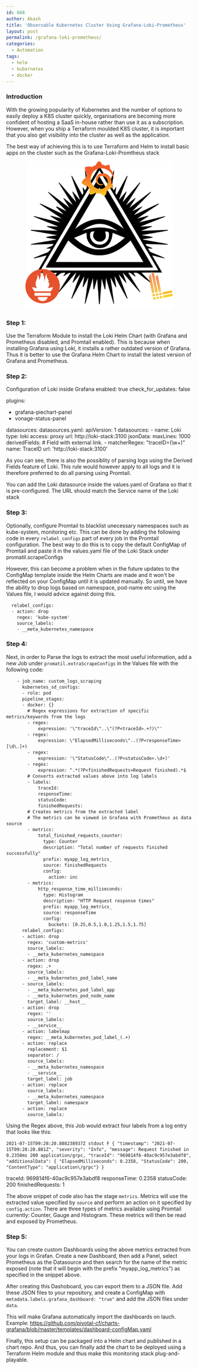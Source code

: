 ```yaml
---
id: 668
author: Akash
title: 'Observable Kubernetes Cluster Using Grafana-Loki-Prometheus' 
layout: post
permalink: /grafana-loki-prometheus/
categories:
  - Automation
tags:
  - helm
  - kubernetes
  - docker
---
```


### Introduction ###

With the growing popularity of Kubernetes and the number of options to easily deploy a K8S cluster quickly, organisations are becoming more confident of hosting a SaaS in-house rather than use it as a subscription. 
However, when you ship a Terraform moulded K8S cluster, it is important that you also get visibility into the cluster as well as the application. 

The best way of achieving this is to use Terraform and Helm to install basic apps on the cluster such as the Grafana-Loki-Promtheus stack


<center><img src="../assets/images/eyeofgrafana.png" height="400" width="400"></center>
<!--more-->


### Step 1: 
Use the Terraform Module to install the Loki Helm Chart (with Grafana and Prometheus disabled, and Promtail enabled). This is because when installing Grafana using Loki, it installs a rather outdated version of Grafana. 
Thus it is better to use the Grafana Helm Chart to install the latest version of Grafana and Prometheus. 

### Step 2: 
Configuration of Loki inside Grafana
enabled: true
check_for_updates: false

plugins:
  - grafana-piechart-panel
  - vonage-status-panel

datasources: 
  datasources.yaml:
    apiVersion: 1
    datasources:
    - name: Loki
      type: loki
      access: proxy
      url: http://loki-stack:3100
      jsonData:
        maxLines: 1000
        derivedFields:
         # Field with external link.
          - matcherRegex: "traceID=(\\w+)"
            name: TraceID
            url: 'http://loki-stack:3100'

As you can see, there is also the possiblity of parsing logs using the Derived Fields feature of Loki. This rule would however apply to all logs and it is therefore preferred to do all parsing using Promtail. 

You can add the Loki datasource inside the values.yaml of Grafana so that it is pre-configured. The URL should match the Service name of the Loki stack

### Step 3: 

Optionally, configure Promtail to blacklist unecessary namespaces such as kube-system, monitoring etc. This can be done by adding the following code in every `relabel_configs` part of every job in the Promtail configuration. The best way to do this is to copy the default ConfigMap of Promtail and paste it in the values.yaml file of the Loki Stack under promatil.scrapeConfigs

However, this can become a problem when in the future updates to the ConfigMap template inside the Helm Charts are made and it won't be reflected on your ConfigMap until it is updated manually. So until, we have the ability to drop logs based on namespace, pod-name etc using the Values file, I would advice against doing this. 

      relabel_configs:
      - action: drop
        regex: 'kube-system'
        source_labels:
        - __meta_kubernetes_namespace


### Step 4: 

Next, in order to Parse the logs to extract the most useful information, add a new Job under `promatil.extraScrapeConfigs` in the Values file with the following code:

```
    - job_name: custom_logs_scraping
      kubernetes_sd_configs:
      - role: pod
      pipeline_stages:
      - docker: {}
        # Regex expressions for extraction of specific metrics/keywords from the logs
        - regex:
            expression: '\"traceId\"..\"(?P<traceId>.+?)\"'
        - regex:
            expression: \"ElapsedMilliseconds\"..(?P<responseTime>[\d\.]+)
        - regex:
            expression: '\"StatusCode\"..(?P<statusCode>.\d+)'
        - regex: 
            expression: ^.*(?P<finishedRequests>Request finished).*$
        # Converts extracted values above into log labels
        - labels:
            traceId:
            responseTime:
            statusCode:
            finishedRequests:
        # Creates metrics from the extracted label
        # The metrics can be viewed in Grafana with Prometheus as data source
        - metrics:
            total_finished_requests_counter:
              type: Counter
              description: "Total number of requests finished successfully"
              prefix: myapp_log_metrics_
              source: finishedRequests
              config:
                action: inc
        - metrics:
            http_response_time_milliseconds:
              type: Histogram
              description: "HTTP Request response times"
              prefix: myapp_log_metrics_
              source: responseTime
              config:
                buckets: [0.25,0.5,1.0,1.25,1.5,1.75]
      relabel_configs:
      - action: drop
        regex: 'custom-metrics'
        source_labels:
        - __meta_kubernetes_namespace
      - action: drop
        regex: .+
        source_labels:
        - __meta_kubernetes_pod_label_name
      - source_labels:
        - __meta_kubernetes_pod_label_app
        - __meta_kubernetes_pod_node_name
        target_label: __host__
      - action: drop
        regex: ''
        source_labels:
        - __service__
      - action: labelmap
        regex: __meta_kubernetes_pod_label_(.+)
      - action: replace
        replacement: $1
        separator: /
        source_labels:
        - __meta_kubernetes_namespace
        - __service__
        target_label: job
      - action: replace
        source_labels:
        - __meta_kubernetes_namespace
        target_label: namespace
      - action: replace
        source_labels:
```

Using the Regex above, this Job would extract four labels from a log entry that looks like this: 
```
2021-07-15T09:28:20.888238937Z stdout F { "timestamp": "2021-07-15T09:28:20.881Z", "severity": "Info", "message": Request finished in 0.2358ms 200 application/grpc, "traceId": "969814f6-40ac9c957e3abdf8", "additionalData": { "ElapsedMilliseconds": 0.2358, "StatusCode": 200, "ContentType": "application\/grpc"} }
```

traceId: 969814f6-40ac9c957e3abdf8
responseTime: 0.2358
statusCode: 200
finishedRequests: 1

The above snippet of code also has the stage `metrics`. Metrics will use the extracted value specified by `source` and perform an action on it specified by `config.action`. There are three types of metrics available using Promtail currently: Counter, Gauge and Histogram. These metrics will then be read and exposed by Prometheus. 


### Step 5: 
You can create custom Dashboards using the above metrics extracted from your logs in Grafan. Create a new Dashboard, then add a Panel, select Prometheus as the Datasource and then search for the name of the metric exposed (note that it will begin with the prefix "myapp_log_metrics") as specified in the snippet above. 

After creating this Dashoboard, you can export them to a JSON file. Add these JSON files to your repository, and create a ConfigMap with `metadata.labels.grafana_dashboard: "true"` and add the JSON files under `data`. 

This will make Grafana automatically import the dashboards on lauch. Example: https://github.com/pivotal-cf/charts-grafana/blob/master/templates/dashboard-configMap.yaml

Finally, this setup can be packaged into a Helm chart and published in a chart repo. And thus, you can finally add the chart to be deployed using a Terraform Helm module and thus make this monitoring stack plug-and-playable. 


